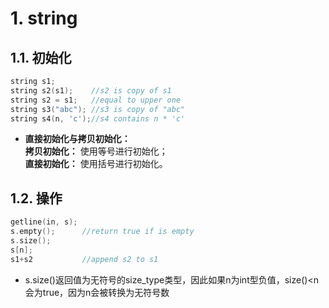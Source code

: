 # 1. string
## 1.1. 初始化
```C++
string s1;
string s2(s1);    //s2 is copy of s1
string s2 = s1;   //equal to upper one
string s3("abc"); //s3 is copy of "abc"
string s4(n, 'c');//s4 contains n * 'c'
```
- **直接初始化与拷贝初始化：**  
**拷贝初始化：** 使用等号进行初始化；  
**直接初始化：** 使用括号进行初始化。

## 1.2. 操作
```C++
getline(in, s); 
s.empty();      //return true if is empty
s.size();     
s[n];           
s1+s2           //append s2 to s1
```
- s.size()返回值为无符号的size_type类型，因此如果n为int型负值，size()<n会为true，因为n会被转换为无符号数
